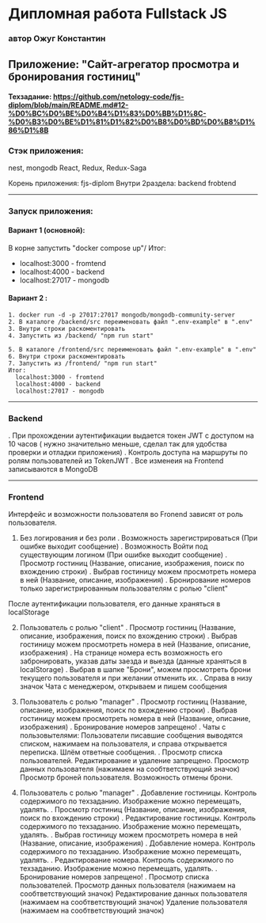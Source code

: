 # Дипломная работа Fullstack JS
### автор Ожуг Константин

## Приложение: "Cайт-агрегатор просмотра и бронирования гостиниц"

#### Техзадание: https://github.com/netology-code/fjs-diplom/blob/main/README.md#12-%D0%BC%D0%BE%D0%B4%D1%83%D0%BB%D1%8C-%D0%B3%D0%BE%D1%81%D1%82%D0%B8%D0%BD%D0%B8%D1%86%D1%8B

### Стэк приложения:
  
  nest, mongodb
  React, Redux, Redux-Saga

  Корень приложения: fjs-diplom
  Внутри  2раздела:
    backend
    frobtend

-----

### Запуск приложения:
  
  #### Вариант 1 (основной):
  
  В корне запустить "docker compose up"/
  Итог:
  - localhost:3000 - fromtend
  - localhost:4000 - backend
  - localhost:27017 - mongodb

  #### Вариант 2 : 
    1. docker run -d -p 27017:27017 mongodb/mongodb-community-server
    2. В каталоге /backend/src переименовать файл ".env-example" в ".env"
    3. Внутри строки раскоментировать
    4. Запустить из /backend/ "npm run start"
    
    5. В каталоге /frontend/src переименовать файл ".env-example" в ".env"
    6. Внутри строки раскоментировать
    7. Запустить из /frontend/ "npm run start" 
    Итог:
      localhost:3000 - fromtend
      localhost:4000 - backend
      localhost:27017 - mongodb

-----

### Backend
. При прохождении аутентификации выдается токен JWT с доступом на 10 часов ( нужно значительно меньше, сделал так для удобства проверки и отладки приложения)
. Контроль доступа на маршруты по ролям пользователей из TokenJWT
. Все изменеия на Frontend записываются в MongoDB

-----

### Frontend
Интерфейс и возможности пользователя во Fronend зависят от роль пользователя.

1. Без логирования и без роли
  . Возможность зарегистрироваться (При ошибке выходит сообщение)
  . Возможность Войти под существующим логином  (При ошибке выходит сообщение)
  . Просмотр гостиниц (Название, описание, изображения, поиск по вхождению строки)
  . Выбрав гостиницу можем просмотреть номера в ней  (Название, описание, изображения)
  . Бронирование номеров только зарегистрированным пользователям с ролью "client"

После аутентификации пользователя, его данные храняться в localStorage

2. Пользователь с ролью "client"
  . Просмотр гостиниц (Название, описание, изображения, поиск по вхождению строки)
  . Выбрав гостиницу можем просмотреть номера в ней (Название, описание, изображения)
  . На странице номера есть возможность его забронировать, указав даты заезда и выезда (данные храняться в localStorage)
  . Выбрав в шапке "Брони", можем просмотреть брони текущего пользователя
    и при желании отменить их.
  . Справа в низу значок Чата с менеджером, открываем и пишем сообщения

3. Пользователь с ролью "manager"
  . Просмотр гостиниц (Название, описание, изображения, поиск по вхождению строки)
  . Выбрав гостиницу можем просмотреть номера в ней  (Название, описание, изображения)
  . Бронирование номеров запрещено!
  . Чаты с пользовытелями:
    Пользователи писавшие сообщения выводятся списком, нажимаем на пользователя, и справа
    открывается переписка. Шлём ответные сообщения.
  . Просмотр списка пользователей. Редактирование и удаление запрещено.
      Просмотр данных пользователя (нажимаем на сообтветствующий значок)
      Просмотр броней пользователя. Возможность отмены брони.

4. Пользователь с ролью "manager"
  . Добавление гостиницы. Контроль содержимого по техзаданию. Изображение можно перемещать, удалять.
  . Просмотр гостиниц (Название, описание, изображения, поиск по вхождению строки)
    . Редактирование гостиницы. Контроль содержимого по техзаданию. Изображение можно перемещать, удалять.
  . Выбрав гостиницу можем просмотреть номера в ней  (Название, описание, изображения)
    . Добавление номера. Контроль содержимого по техзаданию. Изображение можно перемещать, удалять.
    . Редактирование номера. Контроль содержимого по техзаданию. Изображение можно перемещать, удалять.
  . Бронирование номеров запрещено!
  . Просмотр списка пользователей.
      Просмотр данных пользователя (нажимаем на сообтветствующий значок)
      Редактирование данных пользователя (нажимаем на сообтветствующий значок)
      Удаление пользователя (нажимаем на сообтветствующий значок)

      



